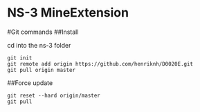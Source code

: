 NS-3 MineExtension
==============

#Git commands
##Install 

cd into the ns-3 folder
```
git init
git remote add origin https://github.com/henriknh/D0020E.git
git pull origin master
```


##Force update
```
git reset --hard origin/master
git pull
```
